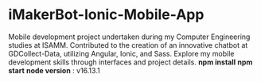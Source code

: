 # iMakerBot-Ionic-Mobile-App
Mobile development project undertaken during my Computer Engineering studies at ISAMM. Contributed to the creation of an innovative chatbot at GDCollect-Data, utilizing Angular, Ionic, and Sass. Explore my mobile development skills through interfaces and project details.
**npm install**
**npm start**
**node version** : v16.13.1
